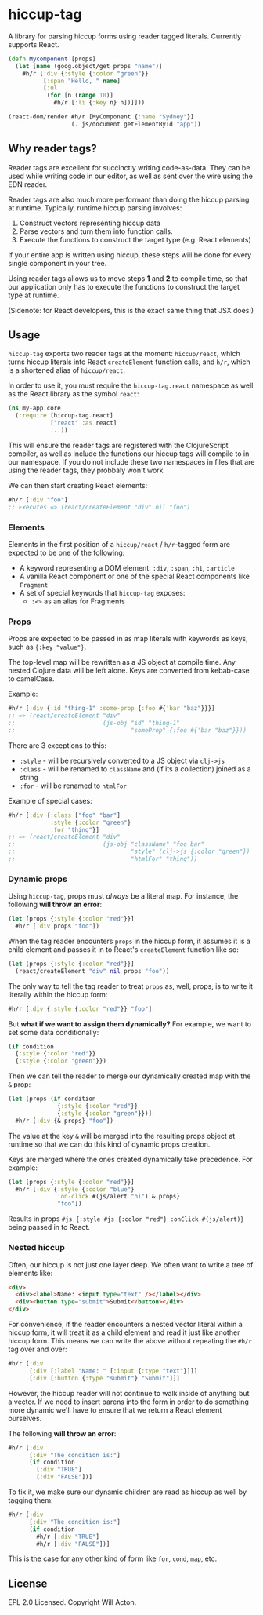 # hiccup-tag

A library for parsing hiccup forms using reader tagged literals. Currently supports React.

```clojure
(defn Mycomponent [props]
  (let [name (goog.object/get props "name")]
    #h/r [:div {:style {:color "green"}}
          [:span "Hello, " name]
          [:ul
           (for [n (range 10)]
             #h/r [:li {:key n} n])]]))

(react-dom/render #h/r [MyComponent {:name "Sydney"}]
                  (. js/document getElementById "app"))
```


## Why reader tags?

Reader tags are excellent for succinctly writing code-as-data. They can be used
while writing code in our editor, as well as sent over the wire using the EDN 
reader.

Reader tags are also much more performant than doing the hiccup parsing at
runtime. Typically, runtime hiccup parsing involves:

1. Construct vectors representing hiccup data
2. Parse vectors and turn them into function calls.
3. Execute the functions to construct the target type (e.g. React elements)

If your entire app is written using hiccup, these steps will be done for every
single component in your tree.

Using reader tags allows us to move steps **1** and **2** to compile time, so
that our application only has to execute the functions to construct the target
type at runtime.

(Sidenote: for React developers, this is the exact same thing that JSX does!)


## Usage

`hiccup-tag` exports two reader tags at the moment: `hiccup/react`, which turns
hiccup literals into React `createElement` function calls, and `h/r`, which is
a shortened alias of `hiccup/react`.

In order to use it, you must require the `hiccup-tag.react` namespace as well
as the React library as the symbol `react`:

```clojure
(ns my-app.core
  (:require [hiccup-tag.react]
            ["react" :as react]
            ...))
```

This will ensure the reader tags are registered with the ClojureScript compiler,
as well as include the functions our hiccup tags will compile to in our namespace.
If you do not include these two namespaces in files that are using the reader
tags, they probbaly won't work

We can then start creating React elements:

```clojure
#h/r [:div "foo"]
;; Executes => (react/createElement "div" nil "foo")
```

### Elements

Elements in the first position of a `hiccup/react` / `h/r`-tagged form are
expected to be one of the following:

- A keyword representing a DOM element: `:div`, `:span`, `:h1`, `:article`
- A vanilla React component or one of the special React components like `Fragment`
- A set of special keywords that `hiccup-tag` exposes:
  - `:<>` as an alias for Fragments


### Props

Props are expected to be passed in as map literals with keywords as keys,
such as `{:key "value"}`.

The top-level map will be rewritten as a JS object at compile time. Any nested
Clojure data will be left alone. Keys are converted from kebab-case to camelCase.

Example:

```clojure
#h/r [:div {:id "thing-1" :some-prop {:foo #{'bar "baz"}}}]
;; => (react/createElement "div"
;;                         (js-obj "id" "thing-1"
;;                                 "someProp" {:foo #{'bar "baz"}}))
```

There are 3 exceptions to this:
- `:style` - will be recursively converted to a JS object via `clj->js`
- `:class` - will be renamed to `className` and (if its a collection) joined as a string
- `:for` - will be renamed to `htmlFor`

Example of special cases:

```clojure
#h/r [:div {:class ["foo" "bar"]
            :style {:color "green"}
            :for "thing"}]
;; => (react/createElement "div"
;;                         (js-obj "className" "foo bar"
;;                                 "style" (clj->js {:color "green"})
;;                                 "htmlFor" "thing"))
```

### Dynamic props

Using `hiccup-tag`, props must _always_ be a literal map. For instance, the 
following **will throw an error**:

```clojure
(let [props {:style {:color "red"}}]
  #h/r [:div props "foo"])
```

When the tag reader encounters `props` in the hiccup form, it assumes it is a
child element and passes it in to React's `createElement` function like so:

```clojure
(let [props {:style {:color "red"}}]
  (react/createElement "div" nil props "foo"))
```

The only way to tell the tag reader to treat `props` as, well, props, is to
write it literally within the hiccup form:

```clojure
#h/r [:div {:style {:color "red"}} "foo"]
```

But **what if we want to assign them dynamically?** For example, we want to
set some data conditionally:

```clojure
(if condition
  {:style {:color "red"}}
  {:style {:color "green"}})
```

Then we can tell the reader to merge our dynamically created map with the `&` prop:

```clojure
(let [props (if condition
              {:style {:color "red"}}
              {:style {:color "green"}})]
  #h/r [:div {& props} "foo"])
```

The value at the key `&` will be merged into the resulting props object at 
runtime so that we can do this kind of dynamic props creation.

Keys are merged where the ones created dynamically take precedence. For example:

```clojure
(let [props {:style {:color "red"}}]
  #h/r [:div {:style {:color "blue"}
              :on-click #(js/alert "hi") & props}
              "foo"])
```

Results in props `#js {:style #js {:color "red"} :onClick #(js/alert)}` being
passed in to React.

### Nested hiccup

Often, our hiccup is not just one layer deep. We often want to write a tree of
elements like:

```html
<div>
  <div><label>Name: <input type="text" /></label></div>
  <div><button type="submit">Submit</button></div>
</div>
```

For convenience, if the reader encounters a nested vector literal within a hiccup
form, it will treat it as a child element and read it just like another hiccup
form. This means we can write the above without repeating the `#h/r` tag over and
over:

```clojure
#h/r [:div
      [:div [:label "Name: " [:input {:type "text"}]]]
      [:div [:button {:type "submit"} "Submit"]]]
```

However, the hiccup reader will not continue to walk inside of anything but a
vector. If we need to insert parens into the form in order to do something more
dynamic we'll have to ensure that we return a React element ourselves.

The following **will throw an error**:

```clojure
#h/r [:div
      [:div "The condition is:"]
      (if condition
        [:div "TRUE"]
        [:div "FALSE"])]
```

To fix it, we make sure our dynamic children are read as hiccup as well by 
tagging them:

```clojure
#h/r [:div
      [:div "The condition is:"]
      (if condition
        #h/r [:div "TRUE"]
        #h/r [:div "FALSE"])]
```

This is the case for any other kind of form like `for`, `cond`, `map`, etc.



## License

EPL 2.0 Licensed. Copyright Will Acton.
